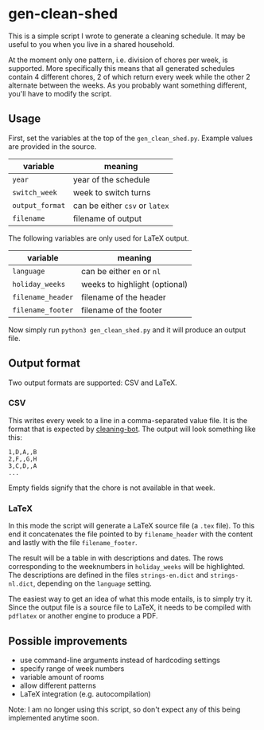 # gen-clean-shed

This is a simple script I wrote to generate a cleaning schedule. It may be useful to you when you live in a shared household.

At the moment only one pattern, i.e. division of chores per week, is supported. More specifically this means that all generated schedules contain 4 different chores, 2 of which return every week while the other 2 alternate between the weeks. As you probably want something different, you'll have to modify the script.

## Usage

First, set the variables at the top of the `gen_clean_shed.py`. Example values are provided in the source.

| variable          | meaning |
| ----------------- | ------- |
| `year`            | year of the schedule |
| `switch_week`     | week to switch turns |
| `output_format`   | can be either `csv` or `latex` |
| `filename`        | filename of output |


The following variables are only used for LaTeX output.

| variable          | meaning |
| ----------------- | ------- |
| `language`        | can be either `en` or `nl` |
| `holiday_weeks`   | weeks to highlight (optional) |
| `filename_header` | filename of the header |
| `filename_footer` | filename of the footer |

Now simply run `python3 gen_clean_shed.py` and it will produce an output file.

## Output format

Two output formats are supported: CSV and LaTeX.

### CSV

This writes every week to a line in a comma-separated value file. It is the format that is expected by [cleaning-bot](https://github.com/flatraad/cleaning-bot).
The output will look something like this:
```
1,D,A,,B
2,F,,G,H
3,C,D,,A
...
```

Empty fields signify that the chore is not available in that week.

### LaTeX

In this mode the script will generate a LaTeX source file (a `.tex` file). To this end it concatenates the file pointed to by `filename_header` with the content and lastly with the file `filename_footer`.

The result will be a table in with descriptions and dates. The rows corresponding to the weeknumbers in `holiday_weeks` will be highlighted. The descriptions are defined in the files `strings-en.dict` and `strings-nl.dict`, depending on the `language` setting.

The easiest way to get an idea of what this mode entails, is to simply try it.
Since the output file is a source file to LaTeX, it needs to be compiled with `pdflatex` or another engine to produce a PDF.

## Possible improvements

* use command-line arguments instead of hardcoding settings
* specify range of week numbers
* variable amount of rooms
* allow different patterns
* LaTeX integration (e.g. autocompilation)

Note: I am no longer using this script, so don't expect any of this being implemented anytime soon.

